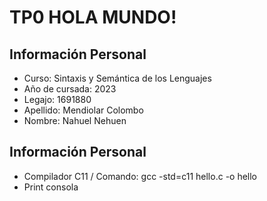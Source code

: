 <!DOCTYPE html>
<html>
<head>
	
</head>
<body>
	<h1>TP0 HOLA MUNDO!</h1>

<h2>Información Personal</h2>
<ul>
	<li>Curso: Sintaxis y Semántica de los Lenguajes</li>
	<li>Año de cursada: 2023</li>
	<li>Legajo: 1691880 </li>
	<li>Apellido: Mendiolar Colombo</li>
	<li>Nombre: Nahuel Nehuen</li>
</ul>

<h2>Información Personal</h2>
<ul>

<li>Compilador C11 / Comando: gcc -std=c11 hello.c -o hello</li>
<li>Print consola</li>
</ul>

</body>
</html>
